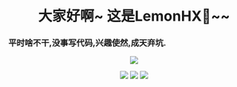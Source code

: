<h1 align='center'>大家好啊~ 这是LemonHX🍋~~</h1>

### 平时啥不干,没事写代码,兴趣使然,成天弃坑.

<p align='center'>
<img src='https://github-readme-stats.vercel.app/api?username=lemonhx&show_icons=true&icon_color=FFCC33&title_color=FFCC33' />
</a>


<p align='center'>
    <img src="https://img.shields.io/badge/QQ-1332127468-green?style=for-the-badge" />    
    <img src="https://img.shields.io/badge/QQ-2367682159-yellow?style=for-the-badge" />    
    <img src="https://img.shields.io/badge/twitter-runzhe2001-blue?style=for-the-badge&logo=twitter" />
</p>
